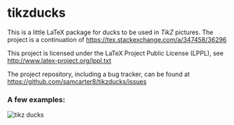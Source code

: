 # tikzducks

This is a little LaTeX package for ducks to be used in *TikZ* pictures. The project is a continuation of https://tex.stackexchange.com/a/347458/36296

This project is licensed under the LaTeX Project Public License (LPPL), see http://www.latex-project.org/lppl.txt

The project repository, including a bug tracker, can be found at https://github.com/samcarter8/tikzducks/issues

### A few examples:

![tikz ducks](https://user-images.githubusercontent.com/8226363/28897479-36cb96ac-77e1-11e7-865f-2fcdd262ad03.png)

